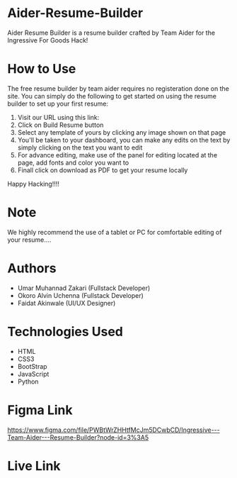 # Aider-Resume-Builder

Aider Resume Builder is a resume builder crafted by Team Aider for the Ingressive For Goods Hack!

# How to Use

The free resume builder by team aider requires no registeration done on the site. You can simply do the following to get started on using the resume builder to set up your first resume:

<ol>
<li>Visit our URL using this link: </li>
<li>Click on Build Resume button</li>
<li>Select any template of yours by clicking any image shown on that page</li>
<li>You'll be taken to your dashboard, you can make any edits on the text by simply clicking on the text you want to edit</li>
<li>For advance editing, make use of the panel for editing located at the page, add fonts and color you want to</li>
<li>Finall click on download as PDF to get your resume locally</li>
</ol>
Happy Hacking!!!!

# Note
We highly recommend the use of a tablet or PC for comfortable editing of your resume....

# Authors
<ul>
<li>Umar Muhannad Zakari (Fullstack Developer)</li>
<li>Okoro Alvin Uchenna (Fullstack Developer)</li>
<li>Faidat Akinwale (UI/UX Designer)</li>
</ul>

# Technologies Used
<ul>
<li>HTML</li>
<li>CSS3</li>
<li>BootStrap</li>
<li>JavaScript</li>
<li>Python</li>
</ul>

# Figma Link
https://www.figma.com/file/PWBtWrZHHtfMcJm5DCwbCD/Ingressive---Team-Aider---Resume-Builder?node-id=3%3A5

# Live Link
